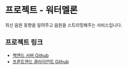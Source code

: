# 프로젝트 - 워터멜론
최신 음원 동향을 알려주고 음원을 스트리밍해주는 서비스입니다.

## 프로젝트 링크
* [백엔드 서버 Github](./backend/README.md)
* [프론트엔드 클라이언트 Github](./frontend/README.md)